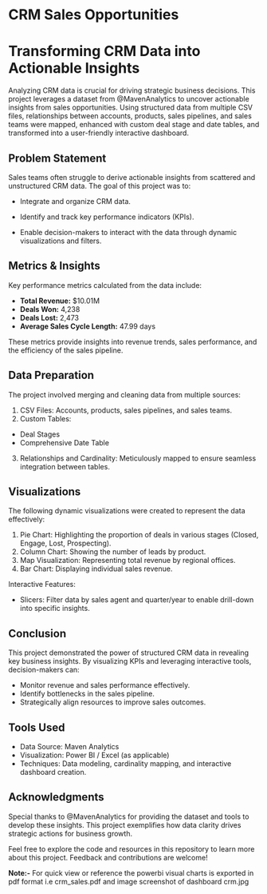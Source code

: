 # CRM Sales Opportunities

# Transforming CRM Data into Actionable Insights

Analyzing CRM data is crucial for driving strategic business decisions. This project leverages a dataset from @MavenAnalytics to uncover actionable insights from sales opportunities. Using structured data from multiple CSV files, relationships between accounts, products, sales pipelines, and sales teams were mapped, enhanced with custom deal stage and date tables, and transformed into a user-friendly interactive dashboard.

## Problem Statement
Sales teams often struggle to derive actionable insights from scattered and unstructured CRM data. The goal of this project was to:
* Integrate and organize CRM data.

* Identify and track key performance indicators (KPIs).

* Enable decision-makers to interact with the data through dynamic visualizations and filters.

## Metrics & Insights
Key performance metrics calculated from the data include:
* **Total Revenue:** $10.01M
* **Deals Won:** 4,238
* **Deals Lost:** 2,473
* **Average Sales Cycle Length:** 47.99 days
  
These metrics provide insights into revenue trends, sales performance, and the efficiency of the sales pipeline.

## Data Preparation
The project involved merging and cleaning data from multiple sources:
1) CSV Files: Accounts, products, sales pipelines, and sales teams.
2) Custom Tables:
* Deal Stages
* Comprehensive Date Table
3) Relationships and Cardinality: Meticulously mapped to ensure seamless integration between tables.

## Visualizations
The following dynamic visualizations were created to represent the data effectively:
1) Pie Chart: Highlighting the proportion of deals in various stages (Closed, Engage, Lost, Prospecting).
2) Column Chart: Showing the number of leads by product.
3) Map Visualization: Representing total revenue by regional offices.
4) Bar Chart: Displaying individual sales revenue.

Interactive Features:

* Slicers: Filter data by sales agent and quarter/year to enable drill-down into specific insights.

## Conclusion
This project demonstrated the power of structured CRM data in revealing key business insights. By visualizing KPIs and leveraging interactive tools, decision-makers can:
* Monitor revenue and sales performance effectively.
* Identify bottlenecks in the sales pipeline.
* Strategically align resources to improve sales outcomes.

## Tools Used
* Data Source: Maven Analytics
* Visualization: Power BI / Excel (as applicable)
* Techniques: Data modeling, cardinality mapping, and interactive dashboard creation.

## Acknowledgments
Special thanks to @MavenAnalytics for providing the dataset and tools to develop these insights. This project exemplifies how data clarity drives strategic actions for business growth.

Feel free to explore the code and resources in this repository to learn more about this project. Feedback and contributions are welcome!

**Note:-** For quick view or reference the powerbi visual charts is exported in pdf format i.e crm_sales.pdf and image screenshot of dashboard crm.jpg
